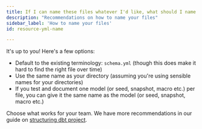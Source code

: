 ```yaml
---
title: If I can name these files whatever I'd like, what should I name them?
description: "Recommendations on how to name your files"
sidebar_label: 'How to name your files'
id: resource-yml-name

---
```

It's up to you! Here's a few options:
- Default to the existing terminology: `schema.yml` (though this does make it hard to find the right file over time)
- Use the same name as your directory (assuming you're using sensible names for your directories)
- If you test and document one model (or seed, snapshot, macro etc.) per file, you can give it the same name as the model (or seed, snapshot, macro etc.)

Choose what works for your team. We have more recommendations in our guide on [structuring dbt project](https://docs.getdbt.com/guides/best-practices/how-we-structure/1-guide-overview).
